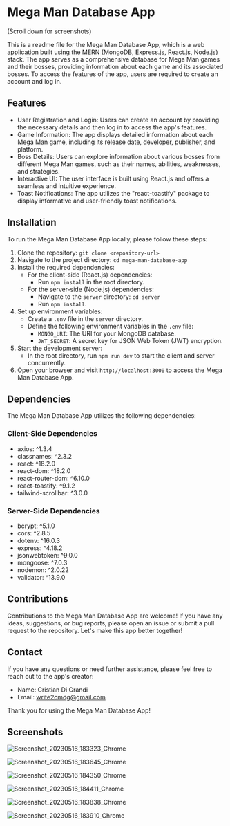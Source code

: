 # Mega Man Database App

(Scroll down for screenshots)

This is a readme file for the Mega Man Database App, which is a web application built using the MERN (MongoDB, Express.js, React.js, Node.js) stack. The app serves as a comprehensive database for Mega Man games and their bosses, providing information about each game and its associated bosses. To access the features of the app, users are required to create an account and log in.

## Features

- User Registration and Login: Users can create an account by providing the necessary details and then log in to access the app's features.
- Game Information: The app displays detailed information about each Mega Man game, including its release date, developer, publisher, and platform.
- Boss Details: Users can explore information about various bosses from different Mega Man games, such as their names, abilities, weaknesses, and strategies.
- Interactive UI: The user interface is built using React.js and offers a seamless and intuitive experience.
- Toast Notifications: The app utilizes the "react-toastify" package to display informative and user-friendly toast notifications.

## Installation

To run the Mega Man Database App locally, please follow these steps:

1. Clone the repository: `git clone <repository-url>`
2. Navigate to the project directory: `cd mega-man-database-app`
3. Install the required dependencies:
   - For the client-side (React.js) dependencies:
     - Run `npm install` in the root directory.
   - For the server-side (Node.js) dependencies:
     - Navigate to the `server` directory: `cd server`
     - Run `npm install`.
4. Set up environment variables:
   - Create a `.env` file in the `server` directory.
   - Define the following environment variables in the `.env` file:
     - `MONGO_URI`: The URI for your MongoDB database.
     - `JWT_SECRET`: A secret key for JSON Web Token (JWT) encryption.
5. Start the development server:
   - In the root directory, run `npm run dev` to start the client and server concurrently.
6. Open your browser and visit `http://localhost:3000` to access the Mega Man Database App.

## Dependencies

The Mega Man Database App utilizes the following dependencies:

### Client-Side Dependencies

- axios: ^1.3.4
- classnames: ^2.3.2
- react: ^18.2.0
- react-dom: ^18.2.0
- react-router-dom: ^6.10.0
- react-toastify: ^9.1.2
- tailwind-scrollbar: ^3.0.0

### Server-Side Dependencies

- bcrypt: ^5.1.0
- cors: ^2.8.5
- dotenv: ^16.0.3
- express: ^4.18.2
- jsonwebtoken: ^9.0.0
- mongoose: ^7.0.3
- nodemon: ^2.0.22
- validator: ^13.9.0


## Contributions

Contributions to the Mega Man Database App are welcome! If you have any ideas, suggestions, or bug reports, please open an issue or submit a pull request to the repository. Let's make this app better together!

## Contact

If you have any questions or need further assistance, please feel free to reach out to the app's creator:

- Name: Cristian Di Grandi
- Email: write2cmdg@gmail.com

Thank you for using the Mega Man Database App!

## Screenshots
![Screenshot_20230516_183323_Chrome](https://github.com/write2cmdg/megaman-database/assets/116200147/12679e00-60a4-4a82-885b-71c6d998a77e)

![Screenshot_20230516_183645_Chrome](https://github.com/write2cmdg/megaman-database/assets/116200147/dbe7d7c2-3726-44e6-9441-a2361ba42a81)

![Screenshot_20230516_184350_Chrome](https://github.com/write2cmdg/megaman-database/assets/116200147/55aa3949-1bc2-4100-9116-cadfa11bfa1e)

![Screenshot_20230516_184411_Chrome](https://github.com/write2cmdg/megaman-database/assets/116200147/98ffa338-a58f-45da-895d-c3098635578e)

![Screenshot_20230516_183838_Chrome](https://github.com/write2cmdg/megaman-database/assets/116200147/1e765e2e-f561-4188-b2cb-36ef1d22ab88)

![Screenshot_20230516_183910_Chrome](https://github.com/write2cmdg/megaman-database/assets/116200147/b3783717-3fcc-477f-a760-1e85604a2256)

